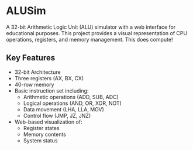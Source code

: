 # ALUSim

A 32-bit Arithmetic Logic Unit (ALU) simulator with a web interface for educational purposes. This project provides a visual representation of CPU operations, registers, and memory management.
This does compute!

## Key Features

- 32-bit Architecture
- Three registers (AX, BX, CX)
- 40-row memory
- Basic instruction set including:
  - Arithmetic operations (ADD, SUB, ADC)
  - Logical operations (AND, OR, XOR, NOT)
  - Data movement (LHA, LLA, MOV)
  - Control flow (JMP, JZ, JNZ)
- Web-based visualization of:
  - Register states
  - Memory contents
  - System status
